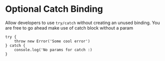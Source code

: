 # Optional Catch Binding

Allow developers to use `try/catch` without creating an unused binding.
You are free to go ahead make use of catch block without a param

```
try {
    throw new Error('Some cool error')
} catch {
    console.log('No params for catch :)
}
```